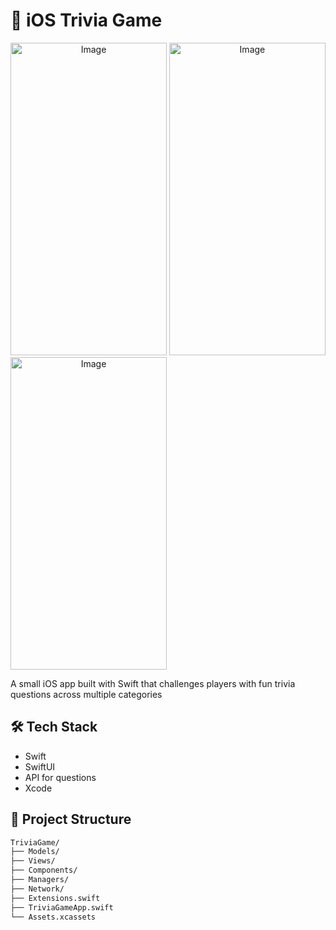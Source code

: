 # 🧠 iOS Trivia Game

<dev align="center">
    <img width="250" height="500" alt="Image" src="https://github.com/user-attachments/assets/ab8f8646-7b8f-458f-b5b9-24d5862a7e74" />
    <img width="250" height="500" alt="Image" src="https://github.com/user-attachments/assets/178d8395-d015-4c9e-a7d1-39a61b959846" />
    <img width="250" height="500" alt="Image" src="https://github.com/user-attachments/assets/77e76737-8d45-4417-92cd-28e8edd98de2" />
</dev>

A small iOS app built with Swift that challenges players with fun trivia questions across multiple categories

## 🛠 Tech Stack
- Swift
- SwiftUI
- API for questions
- Xcode


## 📂 Project Structure
```bash
TriviaGame/
├── Models/
├── Views/
├── Components/
├── Managers/
├── Network/
├── Extensions.swift
├── TriviaGameApp.swift
└── Assets.xcassets
```
